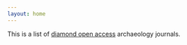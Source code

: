 ```yaml
---
layout: home
---
```


This is a list of [diamond open access](https://www.coalition-s.org/diamond-open-access/) archaeology journals.
